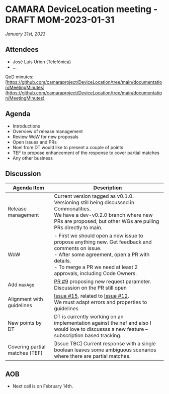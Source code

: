 # CAMARA DeviceLocation meeting - DRAFT MOM-2023-01-31

*January 31st, 2023*

## Attendees

* José Luis Urien (Telefónica)
* ...

QoD minutes: [https://github.com/camaraproject/DeviceLocation/tree/main/documentation/MeetingMinutes](https://github.com/camaraproject/DeviceLocation/tree/main/documentation/MeetingMinutes)

## Agenda

* Introductions
* Overview of release management
* Review WoW for new proposals
* Open issues and PRs
* Noel from DT would like to present a couple of points
* TEF to propose enhancement of the response to cover partial matches
* Any other business

## Discussion

| Agenda Item | Description |
| ----------- | ----------- |
| Release management | Current version tagged as v0.1.0.<br>Versioning still being discussed in Commonalities.<br>We have a dev-v0.2.0 branch where new PRs are proposed, but other WGs are pulling PRs directly to main.
| WoW | - First we should open a new issue to propose anything new. Get feedback and comments on issue.<br>- After some agreement, open a PR with details.<br>- To merge a PR we need at least 2 approvals, including Code Owners.  |
| Add `maxAge` | [PR #9](https://github.com/camaraproject/DeviceLocation/pull/9) proposing new request parameter. Discussion on the PR still open |
| Alignment with guidelines | [Issue #15](https://github.com/camaraproject/DeviceLocation/issues/15), related to [Issue #12](https://github.com/camaraproject/DeviceLocation/issues/12).<br> We must adapt errors and properties to guidelines |
| New points by DT | DT is currently working on an implementation against the nef and also I would love to discussss a new feature – subscription based tracking. |
| Covering partial matches (TEF) | [Issue TBC] Current response with a single boolean leaves some ambiguous scenarios where there are partial matches. |


## AOB

* Next call is on February 14th.